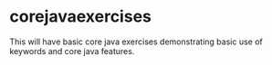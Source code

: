 # corejavaexercises
This will have basic core java exercises demonstrating basic use of keywords and core java features.
